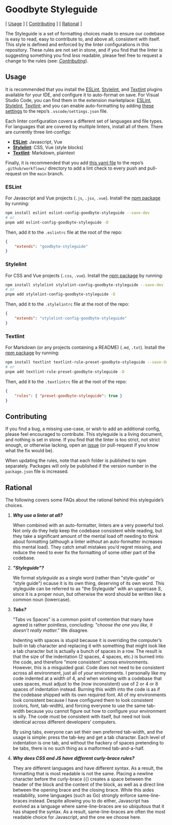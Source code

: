 # Goodbyte Styleguide

[ [Usage](#usage) ]
[ [Contributing](#contributing) ]
[ [Rational](#rational) ]

The Styleguide is a set of formatting choices made to ensure our codebase is easy
to read, easy to contribute to, and above all, consistent with itself. This style
is defined and enforced by the linter configurations in this repository. These rules
are not set in stone, and if you find that the linter is suggesting something you
find _less_ readable, please feel free to request a change to the rules (see: 
_[Contributing](#contributing)_).

## Usage

It is recommended that you install the [ESLint](https://eslint.org),
[Stylelint](https://stylelint.io), and [Textlint](https://textlint.github.io) plugins
available for your IDE, and configure it to auto-format on save. For Visual Studio
Code, you can find them in the extension marketplace: 
[ESLint](https://marketplace.visualstudio.com/items?itemName=dbaeumer.vscode-eslint),
[Stylelint](https://marketplace.visualstudio.com/items?itemName=stylelint.vscode-stylelint),
[Textlint](https://marketplace.visualstudio.com/items?itemName=taichi.vscode-textlint);
and you can enable auto-formatting by adding [these settings](./.vscode/settings.json)
to the repo’s `.vscode/settings.json` file.

Each linter configuration covers a different set of languages and file types. For
languages that are covered by multiple linters, install all of them. There are currently
three lint-configs:

- **[ESLint](#eslint)**: Javascript, Vue
- **[Stylelint](#stylelint)**: CSS, Vue (style blocks)
- **[Textlint](#textlint)**: Markdown, plaintext

Finally, it is recommended that you add [this yaml file](./.github/workflows/lint.yml)
to the repo’s `.github/workflows/` directory to add a lint check to every push and
pull-request on the `main` branch.

### ESLint

For Javascript and Vue projects (`.js`, `.jsx`, `.vue`). Install the
[npm package](https://www.npmjs.com/package/eslint-config-goodbyte-styleguide) by running:

```bash
npm install eslint eslint-config-goodbyte-styleguide --save-dev
# or
pnpm add eslint-config-goodbyte-styleguide -D
```

Then, add it to the `.eslintrc` file at the root of the repo:

```json
{
    "extends": "goodbyte-styleguide"
}
```

### Stylelint

For CSS and Vue projects (`.css`, `.vue`). Install the
[npm package](https://www.npmjs.com/package/stylelint-config-goodbyte-styleguide)
by running:

```bash
npm install stylelint stylelint-config-goodbyte-styleguide --save-dev
# or
pnpm add stylelint-config-goodbyte-styleguide -D
```

Then, add it to the `.stylelintrc` file at the root of the repo:

```json
{
    "extends": "stylelint-config-goodbyte-styleguide"
}
```

### Textlint

For Markdown (or any projects containing a README) (`.md`, `.txt`). Install the
[npm package](https://www.npmjs.com/package/textlint-rule-preset-goodbyte-styleguide)
by running:

```bash
npm install textlint textlint-rule-preset-goodbyte-styleguide --save-dev
# or
pnpm add textlint-rule-preset-goodbyte-styleguide -D
```

Then, add it to the `.textlintrc` file at the root of the repo:

```json
{
	"rules": { "preset-goodbyte-styleguide": true }
}
```

## Contributing

If you find a bug, a missing use-case, or wish to add an additional config, please
feel encouraged to contribute. This styleguide is a living document, and nothing is
set in stone. If you find that the linter is too strict, not strict enough, or otherwise
lacking, open an [issue](https://github.com/GoodbyteCo/Styleguide/issues) (or pull-request
if you know what the fix would be).

When updating the rules, note that each folder is published to npm separately. Packages
will only be published if the version number in the `package.json` file is increased.

## Rational

The following covers some FAQs about the rational behind this styleguide’s choices.

1. _**Why use a linter at all?**_

	When combined with an auto-formatter, linters are a very powerful tool. Not only
	do they help keep the codebase consistent while reading, but they take a significant
	amount of the mental load off needing to think about formatting (although a linter
	_without_ an auto-formatter increases this mental load). They catch small mistakes
	you’d regret missing, and reduce the need to ever fix the formatting of some other
	part of the codebase.

2. _**"Styleguide"?**_
	
	We format _styleguide_ as a single word (rather than "style-guide" or "style guide") 
	ecause it is its own thing, deserving of its own word. This styleguide can be referred
	to as "the Styleguide" with an uppercase _S_, since it is a proper noun, but otherwise
	the word should be written like a common noun (lowercase).

3. _**Tabs?**_

	"Tabs vs Spaces" is a common point of contention that many have agreed is rather
	pointless, concluding: _"choose the one you like, it doesn’t really matter."_
	We disagree. 
	
	Indenting with spaces is stupid because it is overriding the computer’s built-in
	tab character and replacing it with something that might look like a tab character
	but is actually a bunch of spaces in a row. The result is that the size of the
	indentation (2 spaces, 4 spaces, etc.) is burned into the code, and therefore "more
	consistent" across environments. However, this is a misguided goal. Code does not
	need to be consistent across all environment, just all of _your_ environments. I
	personally like my code indented at a width of 4, and when working with a codebase
	that uses spaces, must adjust to the (now inconsistent) use of 2 or 4 or 8 spaces of
	indentation instead. Burning this width into the code is as if the codebase shipped
	with its own required font. All of my environments look consistent because I have
	configured them to look consistent (colors, font, tab-width), and forcing everyone
	to use the same tab-width because you cannot figure out how to configure your environment
	is silly. The code must be consistent with itself, but need not look identical across
	different developers’ computers. 
	
	By using tabs, everyone can set their own preferred tab-width, and the usage is
	simple: press the tab-key and get a tab character. Each level of indentation is
	one tab, and without the hackery of spaces pretending to be tabs, there is no such
	thing as a malformed tab-and-a-half.

4. _**Why does CSS and JS have different curly-brace rules?**_

	They are different languages and have different syntax. As a result, the formatting
	that is most readable is not the same. Placing a newline character before the
	curly-brace (`{`) creates a space between the header of the block and the content
	of the block, as well as a direct line between the opening brace and the closing brace.
	While this aides readability, some languages (such as Go) strongly enforce same-line-braces
	instead. Despite allowing you to do either, Javascript has evolved as a language where
	same-line-braces are so ubiquitous that it has shaped the syntax. As a result,
	same-line-braces are often the most readable choice for Javascript, and the one we
	choose here.